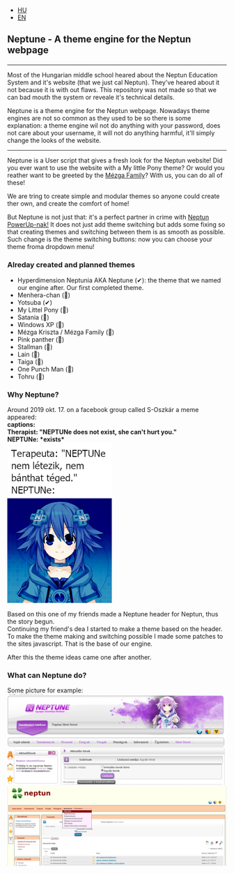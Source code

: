 - [HU](README.hu.md)
- [EN](README.en.md)

## <p id="en-neptune">Neptune - A theme engine for the Neptun webpage</p>

****
Most of the Hungarian middle school heared about the Neptun Education System and it's website (that we just cal Neptun). They've heared about it not because it is with out flaws. This repository was not made so that we can bad mouth the system or reveale it's technical details.

Neptune is a theme engine for the Neptun webpage. Nowadays theme engines are not so common as they used to be so there is some explanation: a theme engine wil not do anything with your password, does not care about your username, it will not do anything harmful, it'll simply change the looks of the website.
****

Neptune is a User script that gives a fresh look for the Neptun website! Did you ever want to use the website with a My little Pony theme? Or would you reather want to be greeted by the [Mézga Family](https://en.wikipedia.org/wiki/The_M%C3%A9zga_Family)? With us, you can do all of these!

We are tring to create simple and modular themes so anyone could create ther own, and create the comfort of home!

But Neptune is not just that: it's a perfect partner in crime with [Neptun PowerUp-nak!](https://github.com/solymosi/npu) It does not just add theme switching but adds some fixing so that creating themes and switching between them is as smooth as possible. Such change is the theme switching buttons: now you can choose your theme froma dropdown menu!

### Alreday created and planned themes

- Hyperdimension Neptunia AKA Neptune (✔): the theme that we named our engine after. Our first completed theme.
- Menhera-chan (🔨)
- Yotsuba (✔)
- My Littel Pony (🚧)
- Satania (🚧)
- Windows XP (🚧)
- Mézga Kriszta / Mézga Family (🚧)
- Pink panther (🔨)
- Stallman (🚧)
- Lain (🚧)
- Taiga (🚧)
- One Punch Man (🚧)
- Tohru (🚧)

### Why Neptune?

Around 2019 okt. 17. on a facebook group called S-Oszkár a meme appeared:  
**captions:**  
**Therapist: "NEPTUNe does not exist, she can't hurt you."**  
**NEPTUNe: \*exists\***  
![neptune meme](repo_assets/neptune_meme.png)

Based on this one of my friends made a Neptune header for Neptun, thus the story begun.  
Continuing my friend's dea I started to make a theme based on the header. To make the theme making and switching possible I made some patches to the sites javascript. That is the base of our engine.

After this the theme ideas came one after another.

### What can Neptune do?

Some picture for example:  
![neptune tema](repo_assets/neptune_theme.jpg)
![yotsuba tema](repo_assets/yotsuba_theme.jpg)
